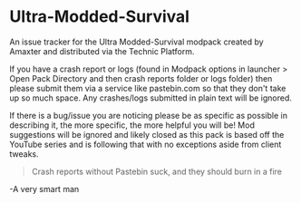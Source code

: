 # Ultra-Modded-Survival
An issue tracker for the Ultra Modded-Survival modpack created by Amaxter and distributed via the Technic Platform.

If you have a crash report or logs (found in Modpack options in launcher > Open Pack Directory and then crash reports folder or logs folder) then please submit them via a service like pastebin.com so that they don't take up so much space. Any crashes/logs submitted in plain text will be ignored.

If there is a bug/issue you are noticing please be as specific as possible in describing it, the more specific, the more helpful you will be! Mod suggestions will be ignored and likely closed as this pack is based off the YouTube series and is following that with no exceptions aside from client tweaks. 

> Crash reports without Pastebin suck, and they should burn in a fire

-A very smart man

